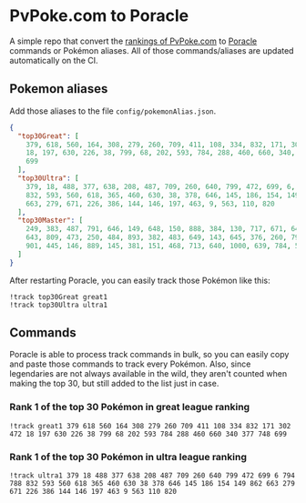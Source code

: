 # PvPoke.com to Poracle
A simple repo that convert the [rankings of PvPoke.com](https://pvpoke.com/rankings/) to [Poracle](https://github.com/KartulUdus/PoracleJS) commands or Pokémon aliases. 
All of those commands/aliases are updated automatically on the CI.

## Pokemon aliases
Add those aliases to the file `config/pokemonAlias.json`. 

<!-- aliases-start -->
```json
{
  "top30Great": [
    379, 618, 560, 164, 308, 279, 260, 709, 411, 108, 334, 832, 171, 302, 472,
    18, 197, 630, 226, 38, 799, 68, 202, 593, 784, 288, 460, 660, 340, 377, 748,
    699
  ],
  "top30Ultra": [
    379, 18, 488, 377, 638, 208, 487, 709, 260, 640, 799, 472, 699, 6, 794, 788,
    832, 593, 560, 618, 365, 460, 630, 38, 378, 646, 145, 186, 154, 149, 862,
    663, 279, 671, 226, 386, 144, 146, 197, 463, 9, 563, 110, 820
  ],
  "top30Master": [
    249, 383, 487, 791, 646, 149, 648, 150, 888, 384, 130, 717, 671, 644, 716,
    643, 809, 473, 250, 484, 893, 382, 483, 649, 143, 645, 376, 260, 794, 635,
    901, 445, 146, 889, 145, 381, 151, 468, 713, 640, 1000, 639, 784, 530, 638
  ]
}
```
<!-- aliases-end -->

After restarting Poracle, you can easily track those Pokémon like this:
```shell
!track top30Great great1
!track top30Ultra ultra1
```

## Commands
Poracle is able to process track commands in bulk, so you can easily copy and paste those commands to track every Pokémon. 
Also, since legendaries are not always available in the wild, they aren't counted when making the top 30, but still added to the list just in case.

### Rank 1 of the top 30 Pokémon in great league ranking
<!-- top30great-start -->
```
!track great1 379 618 560 164 308 279 260 709 411 108 334 832 171 302 472 18 197 630 226 38 799 68 202 593 784 288 460 660 340 377 748 699
```
<!-- top30great-end -->

### Rank 1 of the top 30 Pokémon in ultra league ranking
<!-- top30ultra-start -->
```
!track ultra1 379 18 488 377 638 208 487 709 260 640 799 472 699 6 794 788 832 593 560 618 365 460 630 38 378 646 145 186 154 149 862 663 279 671 226 386 144 146 197 463 9 563 110 820
```
<!-- top30ultra-end -->
